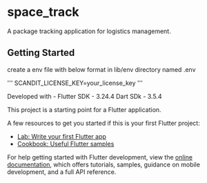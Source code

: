# space_track

A package tracking application for logistics management.

## Getting Started

create a env file with below format in lib/env directory named .env

'''
SCANDIT_LICENSE_KEY=your_license_key
'''

Developed with -
    Flutter SDK - 3.24.4
    Dart SDk - 3.5.4

This project is a starting point for a Flutter application.

A few resources to get you started if this is your first Flutter project:

- [Lab: Write your first Flutter app](https://docs.flutter.dev/get-started/codelab)
- [Cookbook: Useful Flutter samples](https://docs.flutter.dev/cookbook)

For help getting started with Flutter development, view the
[online documentation](https://docs.flutter.dev/), which offers tutorials,
samples, guidance on mobile development, and a full API reference.
